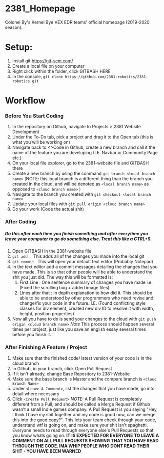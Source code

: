 # 2381_Homepage
Colonel By's Kernel Bye VEX EDR teams' official homepage (2019-2020 season).


# Setup: 
1. Install git https://git-scm.com/
2. Create a local file on your computer
3. Right click within the folder, click GITBASH HERE
4. In the console,  `git clone https://github.com/2381-robotics/2381-robotics.git`

# Workflow
### Before You Start Coding
1. In the repository on Github, navigate to Projects > 2381 Website Development
2. Under the To-Do tab, pick a project and drag it to the Open tab (this is what you will be working on)
3. Navigate back to <>Code in Github, create a new branch and call it the name of the feature you are developing (I.E. Navbar or Community Page etc.)
4. On your local file explorer, go to the 2381-website file and GITBASH there
5. Create a new branch by using the command `git branch <local branch name>` (NOTE: this local branch is a different thing than the branch you created in the cloud, and will be denoted as `<local branch name>` as opposed to `<cloud branch name>` )
6. Navigate to the branch you created with `git checkout <local branch name>`
7. Update your local files with `git pull origin <cloud branch name>`
8. Do your work (Code the actual shit)

### After Coding
##### Do this after each time you finish something and after everytime you leave your computer to go do something else. Treat this like a CTRL+S.
1. Open GITBASH in the 2381-website file
2. `git add .` This adds all of the changes you made into the local git
3. `git commit ` This will open your default text editor (Probably Notepad)
4. In the text editor add a commit messages detailing the changes that you have made. This is so that other people will be able to understand the shit you just did. The way this will be formatted is: 
     1.   First Line : One sentence summary of changes you have made i.e. (Fixed the scrolling bug + added image files)
     2.   Lines after that : In depth explanation to how did it. This should be able to be understood by other programmers who need revise and change/fix your code in the future. I.E. (Found conflicting style classes for div element, created new div ID to resolve it with width, height, position properties)
5. Now all you have to do is send your changes to the cloud with `git push origin <cloud branch name>`
*Note* This process should happen several times per project, just like you save an english essay several times before you finish it.

### After Finishing A Feature / Project
1. Make sure that the finished code/ latest version of your code is in the cloud branch
2. In Github, in your branch, click Open Pull Request
3. If it isn't already, change Base Repository to 2381-Website
4. Make sure the base branch is Master and the compare branch is `<Cloud Branch Name>`
5. Under `<Leave A Comment>`, list the changes that you have made, go into detail where necessary
6. Click `<Create Pull Request>`
*NOTE:* A Pull Request is completely different from a Pull, and should be called a Merge Request if Github wasn't a small Indie games company. A Pull Request is you saying "Hey, I think I have my shit together and my code is good now, can we merge this into the good copy?". This lets your team check through your code, understand wtf is going on, and make sure your shit isn't spaghetti. Everyone needs to read through everyone else's Pull Requests so that you know whats going on. **IT IS EXPECTED FOR EVERYONE TO LEAVE A COMMENT ON ALL PULL REQUESTS SHOWING THAT YOU HAVE READ THROUGH THE CODE. IMA WHIP PEOPLE WHO DONT READ THEIR SHIT - YOU HAVE BEEN WARNED**




